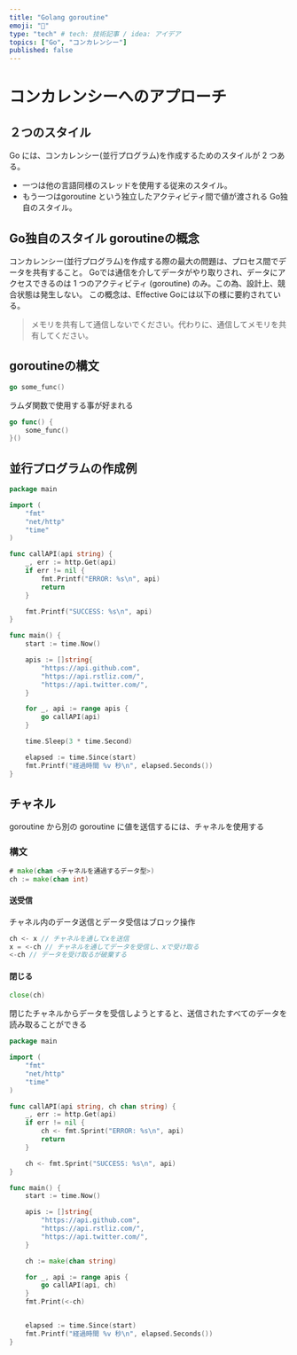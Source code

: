 ```yaml
---
title: "Golang goroutine"
emoji: "🤖"
type: "tech" # tech: 技術記事 / idea: アイデア
topics: ["Go", "コンカレンシー"]
published: false
---
```


# コンカレンシーへのアプローチ
## ２つのスタイル
Go には、コンカレンシー(並行プログラム)を作成するためのスタイルが 2 つある。
- 一つは他の言語同様のスレッドを使用する従来のスタイル。
- もう一つはgoroutine という独立したアクティビティ間で値が渡される Go独自のスタイル。

## Go独自のスタイル goroutineの概念
コンカレンシー(並行プログラム)を作成する際の最大の問題は、プロセス間でデータを共有すること。
Goでは通信を介してデータがやり取りされ、データにアクセスできるのは 1 つのアクティビティ (goroutine) のみ。この為、設計上、競合状態は発生しない。
この概念は、Effective Goには以下の様に要約されている。
>メモリを共有して通信しないでください。代わりに、通信してメモリを共有してください。

## goroutineの構文

```go
go some_func()
```

ラムダ関数で使用する事が好まれる
```go
go func() {
    some_func()
}()
```

## 並行プログラムの作成例

```go
package main

import (
	"fmt"
	"net/http"
	"time"
)

func callAPI(api string) {
	_, err := http.Get(api)
	if err != nil {
		fmt.Printf("ERROR: %s\n", api)
		return
	}

	fmt.Printf("SUCCESS: %s\n", api)
}

func main() {
	start := time.Now()

	apis := []string{
		"https://api.github.com",
		"https://api.rstliz.com/",
		"https://api.twitter.com/",
	}

	for _, api := range apis {
		go callAPI(api)
	}

	time.Sleep(3 * time.Second)

	elapsed := time.Since(start)
	fmt.Printf("経過時間 %v 秒\n", elapsed.Seconds())
}
```

## チャネル
goroutine から別の goroutine に値を送信するには、チャネルを使用する

### 構文
```go
# make(chan <チャネルを通過するデータ型>)
ch := make(chan int)
```

#### 送受信
チャネル内のデータ送信とデータ受信はブロック操作
```go
ch <- x // チャネルを通してxを送信
x = <-ch // チャネルを通してデータを受信し、xで受け取る
<-ch // データを受け取るが破棄する
```

#### 閉じる
```go
close(ch)
```
閉じたチャネルからデータを受信しようとすると、送信されたすべてのデータを読み取ることができる


```go
package main

import (
	"fmt"
	"net/http"
	"time"
)

func callAPI(api string, ch chan string) {
	_, err := http.Get(api)
	if err != nil {
		ch <- fmt.Sprint("ERROR: %s\n", api)
		return
	}

	ch <- fmt.Sprint("SUCCESS: %s\n", api)
}

func main() {
	start := time.Now()

	apis := []string{
		"https://api.github.com",
		"https://api.rstliz.com/",
		"https://api.twitter.com/",
	}

	ch := make(chan string)

	for _, api := range apis {
		go callAPI(api, ch)
	}
	fmt.Print(<-ch)


	elapsed := time.Since(start)
	fmt.Printf("経過時間 %v 秒\n", elapsed.Seconds())
}
```
